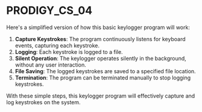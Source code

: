 # PRODIGY_CS_04
Here's a simplified version of how this basic keylogger program will work:

1. **Capture Keystrokes**: The program continuously listens for keyboard events, capturing each keystroke.
2. **Logging**: Each keystroke is logged to a file.
3. **Silent Operation**: The keylogger operates silently in the background, without any user interaction.
4. **File Saving**: The logged keystrokes are saved to a specified file location.
5. **Termination**: The program can be terminated manually to stop logging keystrokes.

With these simple steps, this keylogger program will effectively capture and log keystrokes on the system.
